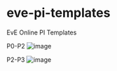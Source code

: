 # eve-pi-templates
 EvE Online PI Templates

P0-P2
![image](https://github.com/user-attachments/assets/9de84f79-90e4-4e3b-8386-c2f7291a29d0)

P2-P3
![image](https://github.com/user-attachments/assets/9b2e72e2-ec98-4605-b966-756b48e21972)
